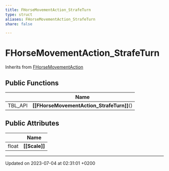 ```yaml
---
title: FHorseMovementAction_StrafeTurn
type: struct
aliases: FHorseMovementAction_StrafeTurn
share: false

---
```


# FHorseMovementAction_StrafeTurn





Inherits from [FHorseMovementAction](/docs/SDK/Source/Classes/structFHorseMovementAction.md)

## Public Functions

|                | Name           |
| -------------- | -------------- |
| TBL_API | **[[FHorseMovementAction_StrafeTurn]]**() |

## Public Attributes

|                | Name           |
| -------------- | -------------- |
| float | **[[Scale]]**  |

-------------------------------

Updated on 2023-07-04 at 02:31:01 +0200